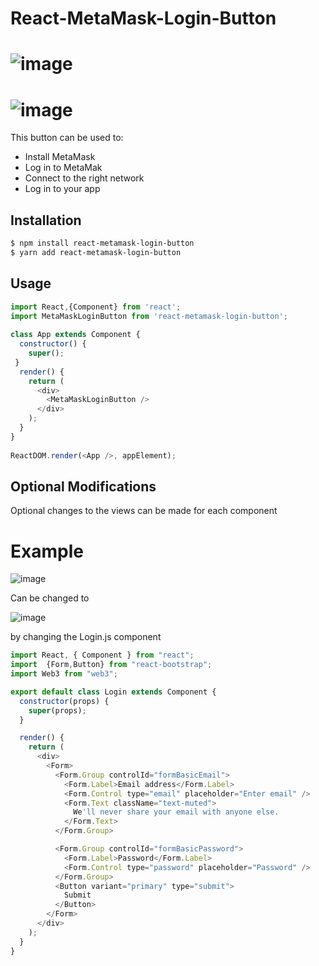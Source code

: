 # React-MetaMask-Login-Button
![image](https://user-images.githubusercontent.com/35871990/52589566-1dbeb200-2e0d-11e9-8dfe-f9aebfcedb2d.png)
===
![image](https://user-images.githubusercontent.com/35871990/52588870-8147e000-2e0b-11e9-8f5e-903fd83aec15.png)
===
This button can be used  to:
- Install MetaMask 
- Log in to MetaMak
- Connect to the right network
- Log in to your app

## Installation
```bash
$ npm install react-metamask-login-button
$ yarn add react-metamask-login-button
```

## Usage 
```js
import React,{Component} from 'react';
import MetaMaskLoginButton from 'react-metamask-login-button';
 
class App extends Component {
  constructor() {
    super();
 }
  render() {
    return (
      <div>
        <MetaMaskLoginButton />
      </div>
    );
  }
}
 
ReactDOM.render(<App />, appElement);
```
## Optional Modifications

Optional changes to the views can be made for each component 

**Example**
===

![image](https://user-images.githubusercontent.com/35871990/52607678-1e733a80-2e45-11e9-871f-816a0192e91d.png)


Can be changed to 

![image](https://user-images.githubusercontent.com/35871990/52656863-44402400-2ec5-11e9-8302-7fea6883fe07.png)


by changing the Login.js component 

```js
import React, { Component } from "react";
import  {Form,Button} from "react-bootstrap";
import Web3 from "web3";

export default class Login extends Component {
  constructor(props) {
    super(props);
  }

  render() {
    return (
      <div>
        <Form>
          <Form.Group controlId="formBasicEmail">
            <Form.Label>Email address</Form.Label>
            <Form.Control type="email" placeholder="Enter email" />
            <Form.Text className="text-muted">
              We'll never share your email with anyone else.
            </Form.Text>
          </Form.Group>

          <Form.Group controlId="formBasicPassword">
            <Form.Label>Password</Form.Label>
            <Form.Control type="password" placeholder="Password" />
          </Form.Group>
          <Button variant="primary" type="submit">
            Submit
          </Button>
        </Form>
      </div>
    );
  }
}
```


